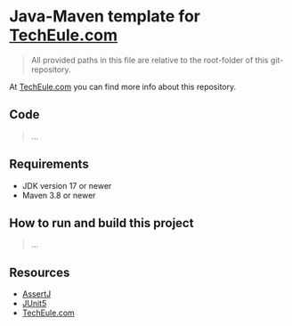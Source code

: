 # Java-Maven template for [TechEule.com](https://techeule.com/)

> All provided paths in this file are relative to the root-folder
> of this git-repository.

At [TechEule.com](https://techeule.com/) you can find more info about this repository.

## Code

> ...

## Requirements

- JDK version 17 or newer
- Maven 3.8 or newer

## How to run and build this project

> ...

## Resources

- [AssertJ](https://assertj.github.io/doc/)
- [JUnit5](https://junit.org/junit5/docs/5.9.2/user-guide/)
- [TechEule.com](https://techeule.com/)

